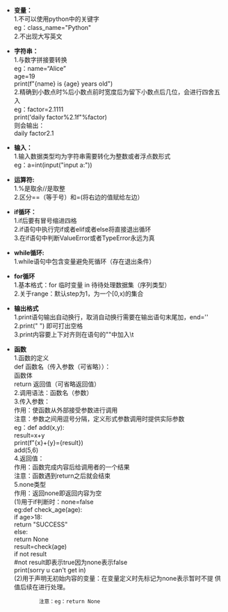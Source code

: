 - **变量：**  
       1.不可以使用python中的关键字  
        eg：class_name="Python"  
       2.不出现大写英文
-  **字符串：**  
       1.与数字拼接要转换  
         eg：name=“Alice”  
             age=19  
             print(f"{name} is {age} years old")    
        2.精确到小数点时%后小数点前时宽度后为留下小数点后几位，会进行四舍五入  
          eg：factor=2.1111  
              print('daily factor%2.1f"%factor)  
              则会输出：  
              daily factor2.1  
 - **输入：**  
        1.输入数据类型均为字符串需要转化为整数或者浮点数形式    
          eg：a=int(input("input a:"))  
 - **运算符:**  
         1.%是取余//是取整  
         2.区分==（等于号）和=(将右边的值赋给左边）  
 - **if循环：**  
         1.if后要有冒号缩进四格  
         2.if语句中执行完if或者elif或者else将直接退出循环  
         3.在if语句中判断ValueError或者TypeError永远为真  
  - **while循环:**  
         1.while语句中包含变量避免死循环（存在退出条件）
  - **for循环**    
         1.基本格式：for 临时变量 in 待待处理数据集（序列类型）    
         2.关于range：默认step为1，为一个[0,x)的集合  
  - **输出格式**  
         1.print语句输出自动换行，取消自动换行需要在输出语句末尾加，end=''  
         2.print(" ") 即可打出空格  
         3.print内容要上下对齐则在语句的""中加入\t
  - **函数**  
         1.函数的定义  
           def 函数名（传入参数（可省略））：    
                函数体    
                return 返回值（可省略返回值）    
         2.调用语法：函数名（参数）    
         3.传入参数：  
                 作用：使函数从外部接受参数进行调用  
                 注意：参数之间用逗号分隔，定义形式参数调用时提供实际参数  
            eg：def add(x,y):    
                    result=x+y    
                    print(f"{x}+{y}={result})    
                add(5,6)    
          4.返回值：        
                作用：函数完成内容后给调用者的一个结果    
                注意：函数遇到return之后就会结束  
          5.none类型    
                作用：返回none即返回内容为空    
                      (1)用于if判断时：none=false  
                                   eg:def check_age(age):  
                                          if age>18:  
                                               return "SUCCESS"  
                                          else:  
                                               return None  
                                       result=check(age)  
                                       if not result    
                                           #not result即表示true因为none表示false  
                                           print(sorry u can't get in)  
                        (2)用于声明无初始内容的变量：在变量定义时先标记为none表示暂时不提                              供值后续在进行处理。  
    
                注意：eg：return None    
            
                      
           
        
      
